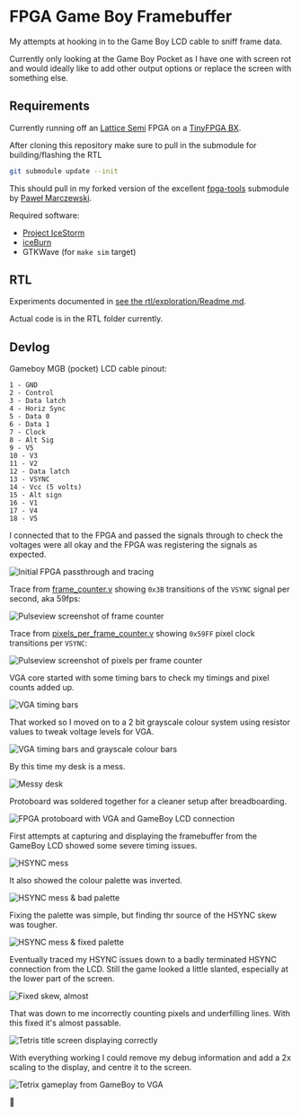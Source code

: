 # FPGA Game Boy Framebuffer

My attempts at hooking in to the Game Boy LCD cable to sniff frame data.

Currently only looking at the Game Boy Pocket as I have one with screen rot and would ideally like to add other output options or replace the screen with something else.

## Requirements

Currently running off an [Lattice Semi](http://www.latticesemi.com) FPGA on a [TinyFPGA BX](https://github.com/tinyfpga/TinyFPGA-BX).

After cloning this repository make sure to pull in the submodule for building/flashing the RTL

```bash
git submodule update --init
```

This should pull in my forked version of the excellent [fpga-tools](https://github.com/pwmarcz/fpga-tools/) submodule by [Paweł Marczewski](https://github.com/pwmarcz).

Required software:

- [Project IceStorm](http:///www.clifford.at/icestorm/)
- [iceBurn](https://github.com/davidcarne/iceBurn)
- GTKWave (for `make sim` target)

## RTL

Experiments documented in [see the rtl/exploration/Readme.md](./rtl/exploration/Readme.md).

Actual code is in the RTL folder currently.

## Devlog

Gameboy MGB (pocket) LCD cable pinout:

	1 - GND
	2 - Control
	3 - Data latch
	4 - Horiz Sync
	5 - Data 0
	6 - Data 1
	7 - Clock
	8 - Alt Sig
	9 - V5
	10 - V3
	11 - V2
	12 - Data latch
	13 - VSYNC
	14 - Vcc (5 volts)
	15 - Alt sign
	16 - V1
	17 - V4
	18 - V5

I connected that to the FPGA and passed the signals through to check the voltages were all okay and the FPGA was registering the signals as expected.

![Initial FPGA passthrough and tracing](./images/0-initial-analysis.jpg)

Trace from [frame_counter.v](rtl/exploration/frame_counter.v) showing `0x3B` transitions of the `VSYNC` signal per second, aka 59fps:

![Pulseview screenshot of frame counter](./rtl/exploration/images/frame_counter_pulseview.png)

Trace from [pixels_per_frame_counter.v](rtl/exploration/pixels_per_frame_counter.v) showing `0x59FF` pixel clock transitions per `VSYNC`:

![Pulseview screenshot of pixels per frame counter](./rtl/exploration/images/pixels_per_frame_counter_pulseview.png)

VGA core started with some timing bars to check my timings and pixel counts added up.

![VGA timing bars](./images/vga_timing.jpg)

That worked so I moved on to a 2 bit grayscale colour system using resistor values to tweak voltage levels for VGA.

![VGA timing bars and grayscale colour bars](./images/vga_timing_grayscales.jpg)

By this time my desk is a mess.

![Messy desk](./images/desk.jpg)

Protoboard was soldered together for a cleaner setup after breadboarding.

![FPGA protoboard with VGA and GameBoy LCD connection](./images/setup.jpg)

First attempts at capturing and displaying the framebuffer from the GameBoy LCD showed some severe timing issues.

![HSYNC mess](./images/1-signs-of-life.jpg)

It also showed the colour palette was inverted.

![HSYNC mess & bad palette](./images/2-wrong-palette-debug.jpg)

Fixing the palette was simple, but finding thr source of the HSYNC skew was tougher.

![HSYNC mess & fixed palette](./images/3-fixed-palette-skewed.jpg)

Eventually traced my HSYNC issues down to a badly terminated HSYNC connection from the LCD. Still the game looked a little slanted, especially at the lower part of the screen.

![Fixed skew, almost](./images/4-less-skew.jpg)

That was down to me incorrectly counting pixels and underfilling lines. With this fixed it's almost passable.

![Tetris title screen displaying correctly](./images/5-fixed.jpg)

With everything working I could remove my debug information and add a 2x scaling to the display, and centre it to the screen.

![Tetrix gameplay from GameBoy to VGA](./images/6-big-screen.jpg)

:tada:
